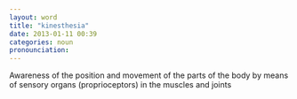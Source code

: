 ```yaml
---
layout: word
title: "kinesthesia"
date: 2013-01-11 00:39
categories: noun
pronounciation: 
---
```


Awareness of the position and movement of the parts of the body by means of sensory organs (proprioceptors) in the muscles and joints
